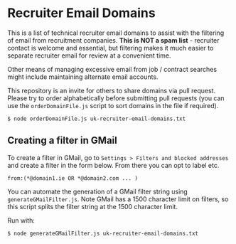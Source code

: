 # Recruiter Email Domains

This is a list of technical recruiter email domains to assist with the filtering of email from recruitment companies. **This is NOT a spam list** - recruiter contact is welcome and essential, but filtering makes it much easier to separate recruiter email for review at a convenient time.

Other means of managing excessive email from job / contract searches might include maintaining alternate email accounts.

This repository is an invite for others to share domains via pull request. Please try to order alphabetically before submitting pull requests (you can use the `orderDomainFile.js` script to sort domains in the file if required).

```
$ node orderDomainFile.js uk-recruiter-email-domains.txt 
```

## Creating a filter in GMail

To create a filter in GMail, go to `Settings > Filters and blocked addresses` and create a filter in the form below. From there you can opt to label etc.

```
from:(*@domain1.ie OR *@domain2.com ... )
```

You can automate the generation of a GMail filter string using `generateGMailFilter.js`. Note GMail has a 1500 character limit on filters, so this script splits the filter string at the 1500 character limit.

Run with:

```
$ node generateGMailFilter.js uk-recruiter-email-domains.txt
```
